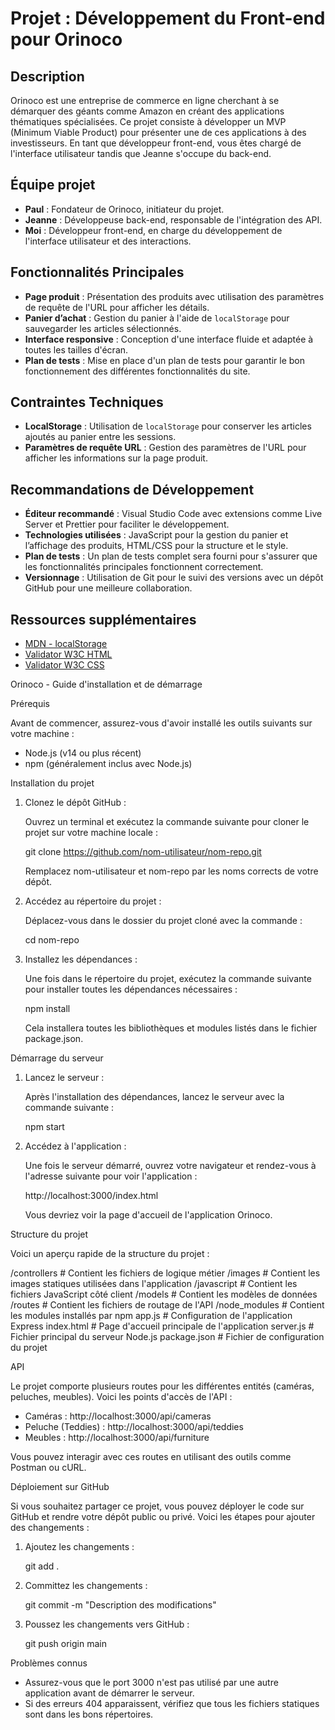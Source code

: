 # Projet : Développement du Front-end pour Orinoco

## Description
Orinoco est une entreprise de commerce en ligne cherchant à se démarquer des géants comme Amazon en créant des applications thématiques spécialisées. Ce projet consiste à développer un MVP (Minimum Viable Product) pour présenter une de ces applications à des investisseurs. En tant que développeur front-end, vous êtes chargé de l'interface utilisateur tandis que Jeanne s'occupe du back-end.

## Équipe projet
- **Paul** : Fondateur de Orinoco, initiateur du projet.
- **Jeanne** : Développeuse back-end, responsable de l'intégration des API.
- **Moi** : Développeur front-end, en charge du développement de l'interface utilisateur et des interactions.

## Fonctionnalités Principales
- **Page produit** : Présentation des produits avec utilisation des paramètres de requête de l'URL pour afficher les détails.
- **Panier d’achat** : Gestion du panier à l'aide de `localStorage` pour sauvegarder les articles sélectionnés.
- **Interface responsive** : Conception d'une interface fluide et adaptée à toutes les tailles d'écran.
- **Plan de tests** : Mise en place d'un plan de tests pour garantir le bon fonctionnement des différentes fonctionnalités du site.

## Contraintes Techniques
- **LocalStorage** : Utilisation de `localStorage` pour conserver les articles ajoutés au panier entre les sessions.
- **Paramètres de requête URL** : Gestion des paramètres de l'URL pour afficher les informations sur la page produit.

## Recommandations de Développement
- **Éditeur recommandé** : Visual Studio Code avec extensions comme Live Server et Prettier pour faciliter le développement.
- **Technologies utilisées** : JavaScript pour la gestion du panier et l’affichage des produits, HTML/CSS pour la structure et le style.
- **Plan de tests** : Un plan de tests complet sera fourni pour s'assurer que les fonctionnalités principales fonctionnent correctement.
- **Versionnage** : Utilisation de Git pour le suivi des versions avec un dépôt GitHub pour une meilleure collaboration.

## Ressources supplémentaires
- [MDN - localStorage](https://developer.mozilla.org/fr/docs/Web/API/Window/localStorage)
- [Validator W3C HTML](https://validator.w3.org)
- [Validator W3C CSS](https://jigsaw.w3.org/css-validator)


Orinoco - Guide d'installation et de démarrage

Prérequis

Avant de commencer, assurez-vous d'avoir installé les outils suivants sur votre machine :

- Node.js (v14 ou plus récent)
- npm (généralement inclus avec Node.js)

Installation du projet

1. Clonez le dépôt GitHub :

   Ouvrez un terminal et exécutez la commande suivante pour cloner le projet sur votre machine locale :

   git clone https://github.com/nom-utilisateur/nom-repo.git

   Remplacez nom-utilisateur et nom-repo par les noms corrects de votre dépôt.

2. Accédez au répertoire du projet :

   Déplacez-vous dans le dossier du projet cloné avec la commande :

   cd nom-repo

3. Installez les dépendances :

   Une fois dans le répertoire du projet, exécutez la commande suivante pour installer toutes les dépendances nécessaires :

   npm install

   Cela installera toutes les bibliothèques et modules listés dans le fichier package.json.

Démarrage du serveur

1. Lancez le serveur :

   Après l'installation des dépendances, lancez le serveur avec la commande suivante :

   npm start

2. Accédez à l'application :

   Une fois le serveur démarré, ouvrez votre navigateur et rendez-vous à l'adresse suivante pour voir l'application :

   http://localhost:3000/index.html

   Vous devriez voir la page d'accueil de l'application Orinoco.

Structure du projet

Voici un aperçu rapide de la structure du projet :

/controllers   # Contient les fichiers de logique métier
/images        # Contient les images statiques utilisées dans l'application
/javascript    # Contient les fichiers JavaScript côté client
/models        # Contient les modèles de données
/routes        # Contient les fichiers de routage de l'API
/node_modules  # Contient les modules installés par npm
app.js         # Configuration de l'application Express
index.html     # Page d'accueil principale de l'application
server.js      # Fichier principal du serveur Node.js
package.json   # Fichier de configuration du projet

API

Le projet comporte plusieurs routes pour les différentes entités (caméras, peluches, meubles). Voici les points d'accès de l'API :

- Caméras : http://localhost:3000/api/cameras
- Peluche (Teddies) : http://localhost:3000/api/teddies
- Meubles : http://localhost:3000/api/furniture

Vous pouvez interagir avec ces routes en utilisant des outils comme Postman ou cURL.

Déploiement sur GitHub

Si vous souhaitez partager ce projet, vous pouvez déployer le code sur GitHub et rendre votre dépôt public ou privé. Voici les étapes pour ajouter des changements :

1. Ajoutez les changements :

   git add .

2. Committez les changements :

   git commit -m "Description des modifications"

3. Poussez les changements vers GitHub :

   git push origin main

Problèmes connus

- Assurez-vous que le port 3000 n'est pas utilisé par une autre application avant de démarrer le serveur.
- Si des erreurs 404 apparaissent, vérifiez que tous les fichiers statiques sont dans les bons répertoires.
